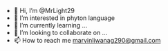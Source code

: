 - 👋 Hi, I’m @MrLight29
- 👀 I’m interested in phyton language
- 🌱 I’m currently learning ...
- 💞️ I’m looking to collaborate on ...
- 📫 How to reach me marvinliwanag290@gmail.com

<!---
MrLight29/MrLight29 is a ✨ special ✨ repository because its `README.md` (this file) appears on your GitHub profile.
You can click the Preview link to take a look at your changes.
--->

